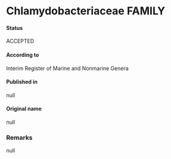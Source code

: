Chlamydobacteriaceae FAMILY
=======

#### Status
ACCEPTED

#### According to
Interim Register of Marine and Nonmarine Genera

#### Published in
null

#### Original name
null

### Remarks
null